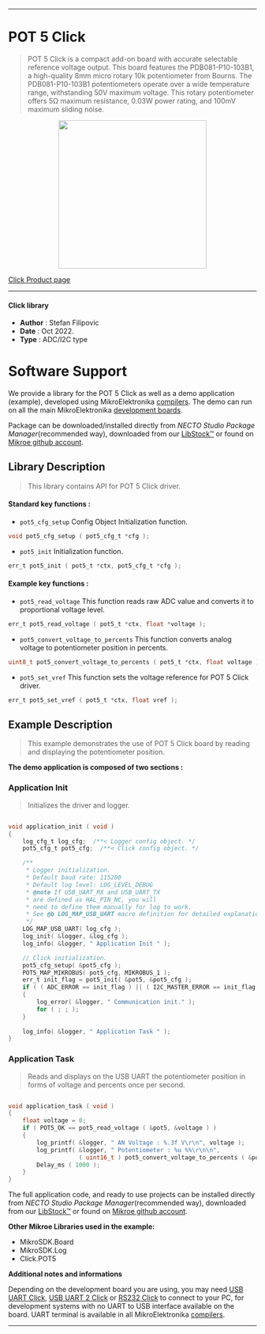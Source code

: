 
---
# POT 5 Click

> POT 5 Click is a compact add-on board with accurate selectable reference voltage output. This board features the PDB081-P10-103B1, a high-quality 8mm micro rotary 10k potentiometer from Bourns. The PDB081-P10-103B1 potentiometers operate over a wide temperature range, withstanding 50V maximum voltage. This rotary potentiometer offers 5Ω maximum resistance, 0.03W power rating, and 100mV maximum sliding noise.

<p align="center">
  <img src="https://download.mikroe.com/images/click_for_ide/pot5_click.png" height=300px>
</p>

[Click Product page](https://www.mikroe.com/pot-5-click)

---


#### Click library

- **Author**        : Stefan Filipovic
- **Date**          : Oct 2022.
- **Type**          : ADC/I2C type


# Software Support

We provide a library for the POT 5 Click
as well as a demo application (example), developed using MikroElektronika
[compilers](https://www.mikroe.com/necto-studio).
The demo can run on all the main MikroElektronika [development boards](https://www.mikroe.com/development-boards).

Package can be downloaded/installed directly from *NECTO Studio Package Manager*(recommended way), downloaded from our [LibStock&trade;](https://libstock.mikroe.com) or found on [Mikroe github account](https://github.com/MikroElektronika/mikrosdk_click_v2/tree/master/clicks).

## Library Description

> This library contains API for POT 5 Click driver.

#### Standard key functions :

- `pot5_cfg_setup` Config Object Initialization function.
```c
void pot5_cfg_setup ( pot5_cfg_t *cfg );
```

- `pot5_init` Initialization function.
```c
err_t pot5_init ( pot5_t *ctx, pot5_cfg_t *cfg );
```

#### Example key functions :

- `pot5_read_voltage` This function reads raw ADC value and converts it to proportional voltage level.
```c
err_t pot5_read_voltage ( pot5_t *ctx, float *voltage );
```

- `pot5_convert_voltage_to_percents` This function converts analog voltage to potentiometer position in percents.
```c
uint8_t pot5_convert_voltage_to_percents ( pot5_t *ctx, float voltage );
```

- `pot5_set_vref` This function sets the voltage reference for POT 5 Click driver.
```c
err_t pot5_set_vref ( pot5_t *ctx, float vref );
```

## Example Description

> This example demonstrates the use of POT 5 Click board by reading and displaying the potentiometer position.

**The demo application is composed of two sections :**

### Application Init

> Initializes the driver and logger.

```c

void application_init ( void )
{
    log_cfg_t log_cfg;  /**< Logger config object. */
    pot5_cfg_t pot5_cfg;  /**< Click config object. */

    /** 
     * Logger initialization.
     * Default baud rate: 115200
     * Default log level: LOG_LEVEL_DEBUG
     * @note If USB_UART_RX and USB_UART_TX 
     * are defined as HAL_PIN_NC, you will 
     * need to define them manually for log to work. 
     * See @b LOG_MAP_USB_UART macro definition for detailed explanation.
     */
    LOG_MAP_USB_UART( log_cfg );
    log_init( &logger, &log_cfg );
    log_info( &logger, " Application Init " );

    // Click initialization.
    pot5_cfg_setup( &pot5_cfg );
    POT5_MAP_MIKROBUS( pot5_cfg, MIKROBUS_1 );
    err_t init_flag = pot5_init( &pot5, &pot5_cfg );
    if ( ( ADC_ERROR == init_flag ) || ( I2C_MASTER_ERROR == init_flag ) )
    {
        log_error( &logger, " Communication init." );
        for ( ; ; );
    }
    
    log_info( &logger, " Application Task " );
}

```

### Application Task

> Reads and displays on the USB UART the potentiometer position in forms of voltage and percents once per second.

```c

void application_task ( void )
{
    float voltage = 0;
    if ( POT5_OK == pot5_read_voltage ( &pot5, &voltage ) ) 
    {
        log_printf( &logger, " AN Voltage : %.3f V\r\n", voltage );
        log_printf( &logger, " Potentiometer : %u %%\r\n\n", 
                    ( uint16_t ) pot5_convert_voltage_to_percents ( &pot5, voltage ) );
        Delay_ms ( 1000 );
    }
}

```

The full application code, and ready to use projects can be installed directly from *NECTO Studio Package Manager*(recommended way), downloaded from our [LibStock&trade;](https://libstock.mikroe.com) or found on [Mikroe github account](https://github.com/MikroElektronika/mikrosdk_click_v2/tree/master/clicks).

**Other Mikroe Libraries used in the example:**

- MikroSDK.Board
- MikroSDK.Log
- Click.POT5

**Additional notes and informations**

Depending on the development board you are using, you may need
[USB UART Click](https://www.mikroe.com/usb-uart-click),
[USB UART 2 Click](https://www.mikroe.com/usb-uart-2-click) or
[RS232 Click](https://www.mikroe.com/rs232-click) to connect to your PC, for
development systems with no UART to USB interface available on the board. UART
terminal is available in all MikroElektronika
[compilers](https://shop.mikroe.com/compilers).

---
